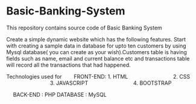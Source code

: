 # Basic-Banking-System
This repository contains source code of Basic Banking System


  Create a simple dynamic website which has the following features.
Start with creating a sample data in database for upto ten customers by using Mysql database( you can create as your wish).Customers table is having fields such as name, email and current balance etc and transactions table will record all the transactions that had happened.

Technologies used for
  FRONT-END: 1. HTML
             2. CSS
             3. JAVASCRIPT
             4. BOOTSTRAP

  BACK-END : PHP
  DATABASE : MySQL
